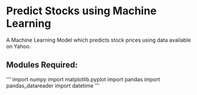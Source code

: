 # Predict Stocks using Machine Learning
A Machine Learning Model which predicts stock prices using data available on Yahoo.

## Modules Required:
'''
import numpy 
import matplotlib.pyplot 
import pandas 
import pandas_datareader
import datetime 
'''

## 
